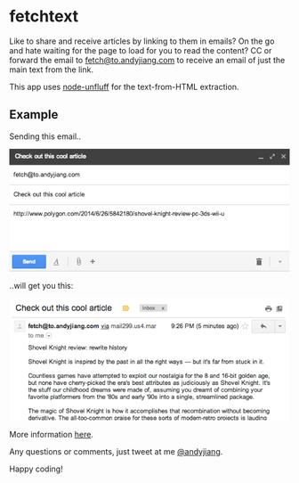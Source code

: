 fetchtext
==============

Like to share and receive articles by linking to them in emails? On the go and hate waiting for the page to load for you to read the content? CC or forward the email to fetch@to.andyjiang.com to receive an email of just the main text from the link.

This app uses [node-unfluff](https://github.com/ageitgey/node-unfluff) for the text-from-HTML extraction.

## Example

Sending this email..

![send this email](public/img/example1.png)

..will get you this:

![receive this email](public/img/example2.png)

More information [here](http://fetchtext.herokuapp.com).

Any questions or comments, just tweet at me [@andyjiang](http://www.twitter.com/andyjiang).

Happy coding!